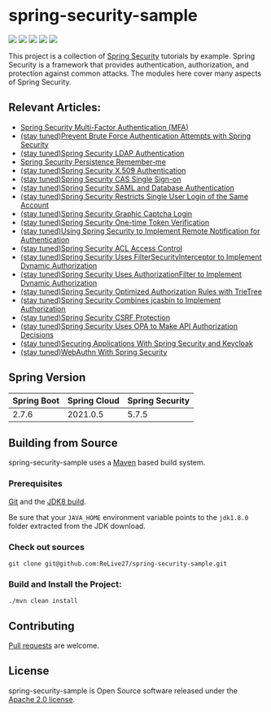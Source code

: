 # <font size="6p">spring-security-sample</font>

<p align="left">
	<a href="https://github.com/ReLive27/spring-security-sample/stargazers"><img src="https://img.shields.io/github/stars/ReLive27/spring-security-sample?style=flat-square&logo=GitHub"></a>
	<a href="https://github.com/ReLive27/spring-security-sample/network/members"><img src="https://img.shields.io/github/forks/ReLive27/spring-security-sample?style=flat-square&logo=GitHub"></a>
	<a href="https://github.com/ReLive27/spring-security-sample/watchers"><img src="https://img.shields.io/github/watchers/ReLive27/spring-security-sample?style=flat-square&logo=GitHub"></a>
	<a href="https://github.com/ReLive27/spring-security-sample/issues"><img src="https://img.shields.io/github/issues/ReLive27/spring-security-sample.svg?style=flat-square&logo=GitHub"></a>
	<a href="https://github.com/ReLive27/spring-security-sample/blob/master/LICENSE"><img src="https://img.shields.io/github/license/ReLive27/spring-security-sample.svg?style=flat-square"></a>
</p>

This project is a collection of [Spring Security](https://spring.io/projects/spring-security) tutorials by example.
Spring Security is a framework that provides authentication, authorization, and protection against common attacks. The
modules here cover many aspects of Spring Security.

## Relevant Articles:

- [Spring Security Multi-Factor Authentication (MFA)](https://relive27.github.io/blog/spring-security-mfa)
- [(stay tuned)Prevent Brute Force Authentication Attempts with Spring Security]()
- [(stay tuned)Spring Security LDAP Authentication]()
- [Spring Security Persistence Remember-me](https://github.com/ReLive27/spring-security-sample/tree/master/remember-me)
- [(stay tuned)Spring Security X.509 Authentication]()
- [(stay tuned)Spring Security CAS Single Sign-on]()
- [(stay tuned)Spring Security SAML and Database Authentication]()
- [(stay tuned)Spring Security Restricts Single User Login of the Same Account]()
- [(stay tuned)Spring Security Graphic Captcha Login]()
- [(stay tuned)Spring Security One-time Token Verification]()
- [(stay tuned)Using Spring Security to Implement Remote Notification for Authentication]()
- [(stay tuned)Spring Security ACL Access Control]()
- [(stay tuned)Spring Security Uses FilterSecurityInterceptor to Implement Dynamic Authorization]()
- [(stay tuned)Spring Security Uses AuthorizationFilter to Implement Dynamic Authorization]()
- [(stay tuned)Spring Security Optimized Authorization Rules with TrieTree]()
- [(stay tuned)Spring Security Combines jcasbin to Implement Authorization]()
- [(stay tuned)Spring Security CSRF Protection]()
- [(stay tuned)Spring Security Uses OPA to Make API Authorization Decisions]()
- [(stay tuned)Securing Applications With Spring Security and Keycloak]()
- [(stay tuned)WebAuthn With Spring Security]()

[comment]: <> (- [&#40;stay tuned&#41;Register a New User through GitHub using Spring Security]&#40;&#41;)

[comment]: <> (- [&#40;stay tuned&#41;User Registration using Spring Security and Spring Boot]&#40;&#41;)

[comment]: <> (- [&#40;stay tuned&#41;Activate a New Account via Email Using Spring Security]&#40;&#41;)

## Spring Version

| Spring Boot   | Spring Cloud   |  Spring Security   |
| ---------------- | ----------------- | ------    |
| 2.7.6           | 2021.0.5          |  5.7.5  |

## Building from Source

spring-security-sample uses a [Maven](https://maven.apache.org/) based build system.

### Prerequisites

[Git](https://help.github.com/set-up-git-redirect) and
the [JDK8 build](https://www.oracle.com/technetwork/java/javase/downloads).

Be sure that your `JAVA_HOME` environment variable points to the `jdk1.8.0` folder extracted from the JDK download.

### Check out sources

```
git clone git@github.com:ReLive27/spring-security-sample.git
```

### Build and Install the Project:

```
./mvn clean install
```

## Contributing

[Pull requests](https://help.github.com/articles/creating-a-pull-request) are welcome.

## License

spring-security-sample is Open Source software released under the
[Apache 2.0 license](https://www.apache.org/licenses/LICENSE-2.0.html).
